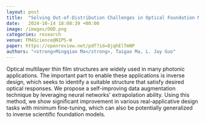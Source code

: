 ```yaml
---
layout: post
title:  "Solving Out-of-Distribution Challenges in Optical Foundation Models using Self-Improving Data Augmentation"
date:   2024-10-14 18:08:39 +00:00
image: /images/OOD.png
categories: research
venue: FM4Science@NIPS-W
paper: https://openreview.net/pdf?id=8jqhElTmNP
authors: "<strong>Mingqian Ma</strong>, Taigao Ma, L. Jay Guo"
---
```

Optical multilayer thin film structures are widely used in many photonic applications. The important part to enable these applications is inverse design, which seeks to identify a suitable structure that satisfy desired optical responses. We propose a self-improving data augmentation technique by leveraging neural networks' extrapolation ability. Using this method, we show significant improvement in various real-applicative design tasks with minimum fine-tuning, which can also be potentially generalized to inverse scientific foundation models.